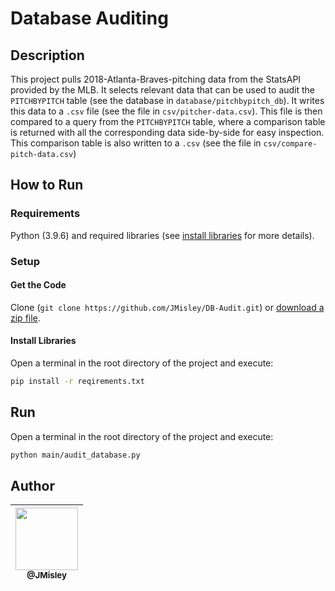 # Database Auditing

## Description

This project pulls 2018-Atlanta-Braves-pitching data from the StatsAPI provided by the MLB. It selects relevant data that can be used to audit the ```PITCHBYPITCH``` table (see the database in ```database/pitchbypitch_db```). It writes this data to a ```.csv``` file (see the file in ```csv/pitcher-data.csv```). This file is then compared to a query from the ```PITCHBYPITCH``` table, where a comparison table is returned with all the corresponding data side-by-side for easy inspection. This comparison table is also written to a ```.csv``` (see the file in ```csv/compare-pitch-data.csv```)

## How to Run

### Requirements

Python (3.9.6) and required libraries (see [install libraries](#install-libraries) for more details).

### Setup

#### Get the Code

Clone (`git clone https://github.com/JMisley/DB-Audit.git`) or [download a zip file](https://github.com/JMisley/DB-Audit/archive/refs/heads/master.zip).

#### Install Libraries

Open a terminal in the root directory of the project and execute: 

```bash
pip install -r reqirements.txt
```

## Run 

Open a terminal in the root directory of the project and execute:

```bash
python main/audit_database.py
```

## Author

| [<img src="https://avatars.githubusercontent.com/u/89669123?v=4" width="100"><br><sub>@JMisley</sub>](https://github.com/JMisley) |
|:----:|
